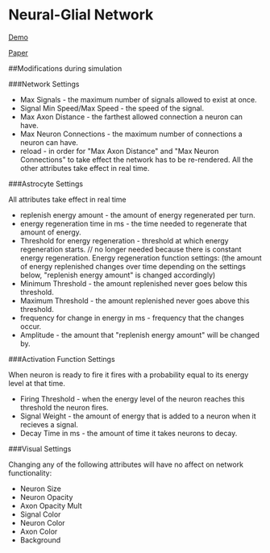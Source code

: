 Neural-Glial Network
==============

[Demo](http://edlab-www.cs.umass.edu/~tvachnad/Neural-Network/index.html)

[Paper](http://edlab-www.cs.umass.edu/~tvachnad/FinalProjectWrite-Up.pdf)

##Modifications during simulation

###Network Settings

- Max Signals - the maximum number of signals allowed to exist at once.
- Signal Min Speed/Max Speed - the speed of the signal.
- Max Axon Distance - the farthest allowed connection a neuron can have.
- Max Neuron Connections - the maximum number of connections a neuron can have.
- reload - in order for "Max Axon Distance" and "Max Neuron Connections" to take effect the network has to be re-rendered. All the other attributes take effect in real time.

###Astrocyte Settings

All attributes take effect in real time
- replenish energy amount - the amount of energy regenerated per turn. 
- energy regeneration time in ms - the time needed to regenerate that amount of energy.
- Threshold for energy regeneration - threshold at which energy regeneration starts. // no longer needed because there is constant energy regeneration.
Energy regeneration function settings:
(the amount of energy replenished changes over time depending on the settings below, "replenish energy amount" is changed accordingly)
- Minimum Threshold - the amount replenished never goes below this threshold.
- Maximum Threshold - the amount replenished never goes above this threshold.
- frequency for change in energy in ms - frequency that the changes occur.
- Amplitude - the amount that "replenish energy amount" will be changed by.

###Activation Function Settings

When neuron is ready to fire it fires with a probability equal to its energy level at that time.
- Firing Threshold - when the energy level of the neuron reaches this threshold the neuron fires.
- Signal Weight - the amount of energy that is added to a neuron when it recieves a signal.
- Decay Time in ms - the amount of time it takes neurons to decay.


###Visual Settings

Changing any of the following attributes will have no affect on network functionality:
- Neuron Size
- Neuron Opacity
- Axon Opacity Mult
- Signal Color
- Neuron Color
- Axon Color
- Background
